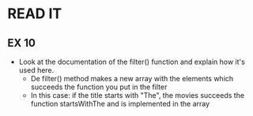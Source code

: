 # READ IT
## EX 10
* Look at the documentation of the filter() function and explain how it's used here.
    * De filter() method makes a new array with the elements which succeeds the function you put in the filter
    * In this case: if the title starts with "The", the movies succeeds the function startsWithThe and is implemented in the array 